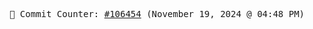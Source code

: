 <p align="center">
    <samp>
        📮 Commit Counter: <a href="https://github.com/Javascript-void0/Javascript-void0/commits/main">#106454</a> (November 19, 2024 @ 04:48 PM)
    </samp>
</p>